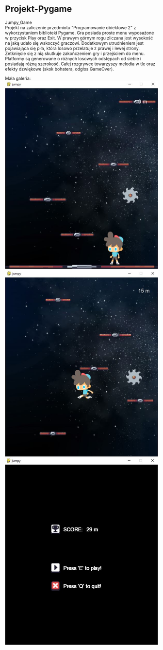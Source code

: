 # Projekt-Pygame
Jumpy_Game<br>
Projekt na zaliczenie przedmiotu "Programowanie obiektowe 2" z wykorzystaniem biblioteki Pygame. 
Gra posiada proste menu wyposażone w przycisk Play oraz Exit. W prawym górnym rogu zliczana jest wysokość na jaką udało się wskoczyć graczowi. Dodatkowym utrudnieniem jest pojawiająca się piła, która 
losowo przelatuje z prawej i lewej strony. Zetknięcie się z nią skutkuje zakończeniem gry i przejściem do menu. Platformy są generowane o różnych losowych odstępach od siebie i posiadają różną szerokość. Całej rozgrywce towarzyszy melodia w tle oraz efekty dzwiękowe (skok bohatera, odgłos GameOver).

Mała galeria:<br>
![1](./images/1.JPG)<br>
![2](./images/2.JPG)<br>
![3](./images/3.JPG)<br>

